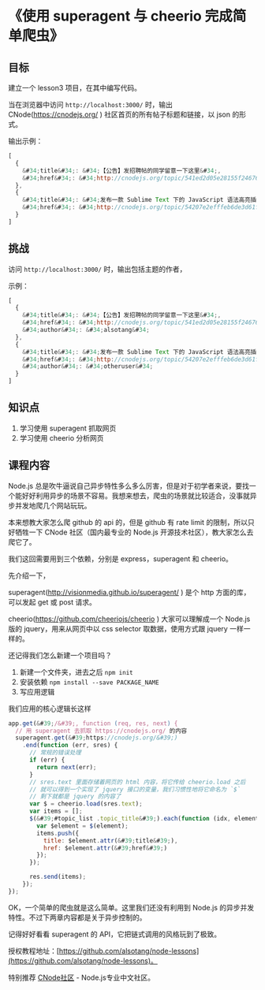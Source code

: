 # 《使用 superagent 与 cheerio 完成简单爬虫》

## 目标

建立一个 lesson3 项目，在其中编写代码。

当在浏览器中访问 `http://localhost:3000/` 时，输出 CNode(https://cnodejs.org/ ) 社区首页的所有帖子标题和链接，以 json 的形式。

输出示例：

```js
[
  {
    &#34;title&#34;: &#34;【公告】发招聘帖的同学留意一下这里&#34;,
    &#34;href&#34;: &#34;http://cnodejs.org/topic/541ed2d05e28155f24676a12&#34;
  },
  {
    &#34;title&#34;: &#34;发布一款 Sublime Text 下的 JavaScript 语法高亮插件&#34;,
    &#34;href&#34;: &#34;http://cnodejs.org/topic/54207e2efffeb6de3d61f68f&#34;
  }
]

```

## 挑战

访问 `http://localhost:3000/` 时，输出包括主题的作者，

示例：

```js
[
  {
    &#34;title&#34;: &#34;【公告】发招聘帖的同学留意一下这里&#34;,
    &#34;href&#34;: &#34;http://cnodejs.org/topic/541ed2d05e28155f24676a12&#34;,
    &#34;author&#34;: &#34;alsotang&#34;
  },
  {
    &#34;title&#34;: &#34;发布一款 Sublime Text 下的 JavaScript 语法高亮插件&#34;,
    &#34;href&#34;: &#34;http://cnodejs.org/topic/54207e2efffeb6de3d61f68f&#34;,
    &#34;author&#34;: &#34;otheruser&#34;
  }
]
```

## 知识点

1. 学习使用 superagent 抓取网页
2. 学习使用 cheerio 分析网页

## 课程内容

Node.js 总是吹牛逼说自己异步特性多么多么厉害，但是对于初学者来说，要找一个能好好利用异步的场景不容易。我想来想去，爬虫的场景就比较适合，没事就异步并发地爬几个网站玩玩。

本来想教大家怎么爬 github 的 api 的，但是 github 有 rate limit 的限制，所以只好牺牲一下 CNode 社区（国内最专业的 Node.js 开源技术社区），教大家怎么去爬它了。

我们这回需要用到三个依赖，分别是 express，superagent 和 cheerio。

先介绍一下，

superagent(http://visionmedia.github.io/superagent/ ) 是个 http 方面的库，可以发起 get 或 post 请求。

cheerio(https://github.com/cheeriojs/cheerio ) 大家可以理解成一个 Node.js 版的 jquery，用来从网页中以 css selector 取数据，使用方式跟 jquery 一样一样的。

还记得我们怎么新建一个项目吗？

1. 新建一个文件夹，进去之后 `npm init`
1. 安装依赖 `npm install --save PACKAGE_NAME`
1. 写应用逻辑

我们应用的核心逻辑长这样

```js
app.get(&#39;/&#39;, function (req, res, next) {
  // 用 superagent 去抓取 https://cnodejs.org/ 的内容
  superagent.get(&#39;https://cnodejs.org/&#39;)
    .end(function (err, sres) {
      // 常规的错误处理
      if (err) {
        return next(err);
      }
      // sres.text 里面存储着网页的 html 内容，将它传给 cheerio.load 之后
      // 就可以得到一个实现了 jquery 接口的变量，我们习惯性地将它命名为 `$`
      // 剩下就都是 jquery 的内容了
      var $ = cheerio.load(sres.text);
      var items = [];
      $(&#39;#topic_list .topic_title&#39;).each(function (idx, element) {
        var $element = $(element);
        items.push({
          title: $element.attr(&#39;title&#39;),
          href: $element.attr(&#39;href&#39;)
        });
      });

      res.send(items);
    });
});
```

OK，一个简单的爬虫就是这么简单。这里我们还没有利用到 Node.js 的异步并发特性。不过下两章内容都是关于异步控制的。

记得好好看看 superagent 的 API，它把链式调用的风格玩到了极致。


授权教程地址：[https://github.com/alsotang/node-lessons](https://github.com/alsotang/node-lessons)。

特别推荐 [CNode社区](https://cnodejs.org) - Node.js专业中文社区。
